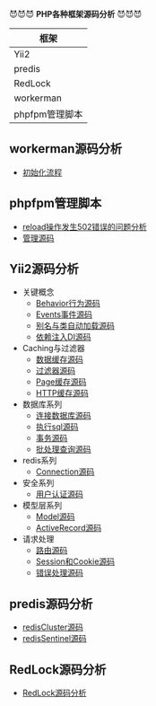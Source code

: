 
:smiling_imp::smiling_imp::smiling_imp:
**PHP各种框架源码分析** 
:smiling_imp::smiling_imp::smiling_imp: 

|框架|
|---|
|Yii2|
|predis|
|RedLock|
|workerman|
|phpfpm管理脚本|

## workerman源码分析
  * [初始化流程](workerman/初始化流程.md)
  
## phpfpm管理脚本
  * [reload操作发生502错误的问题分析](phpfpm/reload操作发生502错误的问题分析.md)
  * [管理源码](/phpfpm/管理源码.md)
  
## Yii2源码分析
* 关键概念
  * [Behavior行为源码](yii2/%5B关键概念一%5DBehavior行为源码.md)
  * [Events事件源码](yii2/%5B关键概念二%5DEvents事件源码.md)
  * [别名与类自动加载源码](yii2/%5B关键概念三%5D别名与类自动加载源码.md)
  * [依赖注入DI源码](yii2/%5B关键概念三%5D别名与类自动加载源码.md)
* Caching与过滤器
  * [数据缓存源码](yii2/%5BCache与过滤器一%5D数据缓存源码.md)
  * [过滤器源码](yii2/%5BCache与过滤器二%5D过滤器Filters源码.md)
  * [Page缓存源码](yii2/%5BCache与过滤器三%5DPage缓存源码.md)
  * [HTTP缓存源码](yii2/%5BCache与过滤器四%5DHTTP缓存源码.md)
* 数据库系列
  * [连接数据库源码](yii2/%5B数据库一%5D连接数据库源码.md)
  * [执行sql源码](yii2/%5B数据库二%5D执行sql源码.md)
  * [事务源码](yii2/%5B数据库三%5D事务源码.md)
  * [批处理查询源码](yii2/%5B数据库四%5D批处理查询源码.md)
* redis系列
  * [Connection源码](/yii2/%5Bredis%5DConnection源码.md)
* 安全系列
  * [用户认证源码](yii2/%5B安全一%5D用户认证源码.md)
* 模型层系列
  * [Model源码](yii2/%5B模型层一%5DModel源码.md)
  * [ActiveRecord源码](yii2/%5B模型层二%5DActiveRecord源码.md)
* 请求处理
  * [路由源码](yii2/%5B请求处理一%5D路由源码.md)
  * [Session和Cookie源码](yii2/%5B请求处理二%5DSession和Cookie源码.md)
  * [错误处理源码](yii2/%5B请求处理三%5D错误处理源码.md)

## predis源码分析
  * [redisCluster源码](/predis/redisCluster模式源码.md)
  * [redisSentinel源码](predis/redisSentinel模式源码.md)

## RedLock源码分析
  * [RedLock源码分析](/RedLock分布式锁/README.md)
